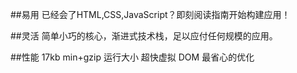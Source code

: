 ##易用
已经会了HTML,CSS,JavaScript？即刻阅读指南开始构建应用！

 
##灵活
简单小巧的核心，渐进式技术栈，足以应付任何规模的应用。

 
##性能
17kb min+gzip 运行大小
超快虚拟 DOM 
最省心的优化

